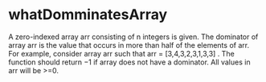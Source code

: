# whatDomminatesArray
A zero-indexed array arr consisting of n integers is given. The dominator of array arr is the value that occurs in more than half of the elements of arr. For example, consider array arr such that arr = [3,4,3,2,3,1,3,3] . The function should return −1 if array does not have a dominator. All values in arr will be >=0.
